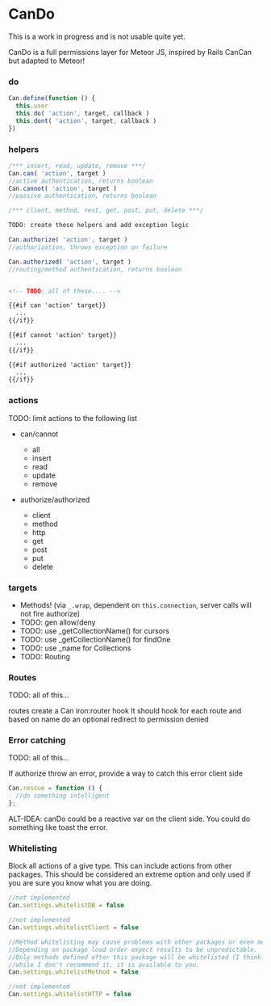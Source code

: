 CanDo
===============

This is a work in progress and is not usable quite yet.

CanDo is a full permissions layer for Meteor JS, inspired by Rails CanCan but adapted to Meteor!

### do

```js
Can.define(function () {
  this.user 
  this.do( 'action', target, callback )
  this.dont( 'action', target, callback )
})
```

### helpers

```js
/*** insert, read, update, remove ***/
Can.can( 'action', target )
//active authentication, returns boolean
Can.cannot( 'action', target )
//passive authentication, returns boolean

/*** client, method, rest, get, post, put, delete ***/

TODO: create these helpers and add exception logic

Can.authorize( 'action', target ) 
//authorization, throws exception on failure

Can.authorized( 'action', target ) 
//routing/method authentication, returns boolean
```

```html

<!-- TODO: all of these.... -->

{{#if can 'action' target}}
  ...
{{/if}}

{{#if cannot 'action' target}}
  ...
{{/if}}

{{#if authorized 'action' target}}
  ...
{{/if}}

```

### actions

TODO: limit actions to the following list

* can/cannot
  * all
  * insert
  * read
  * update
  * remove

* authorize/authorized
  * client
  * method
  * http
  * get
  * post
  * put
  * delete

### targets

* Methods! (via `_.wrap`, dependent on `this.connection`, server calls will not fire authorize)
* TODO: gen allow/deny 
* TODO: use _getCollectionName() for cursors
* TODO: use _getCollectionName() for findOne
* TODO: use _name for Collections
* TODO: Routing

### Routes

TODO: all of this...

routes create a Can iron:router hook
It should hook for each route and based on name do an optional redirect to permission denied

### Error catching 

TODO: all of this...

If authorize throw an error, provide a way to catch this error client side

```js
Can.rescue = function () {
  //do something intelligent
};
```

ALT-IDEA: canDo could be a reactive var on the client side. You could do something like toast the error.


### Whitelisting 

Block all actions of a give type. 
This can include actions from other packages. 
This should be considered an extreme option and only used if you are sure you know what you are doing.


```js
//not implemented
Can.settings.whitelistDB = false

//not implemented
Can.settings.whitelistClient = false

//Method whitelisting may cause problems with other packages or even meteor core.
//Depending on package load order expect results to be unpredictable.
//Only methods defined after this package will be whitelisted (I think...)
//while I don't recommend it, it is available to you.
Can.settings.whitelistMethod = false

//not implemented
Can.settings.whitelistHTTP = false
```


